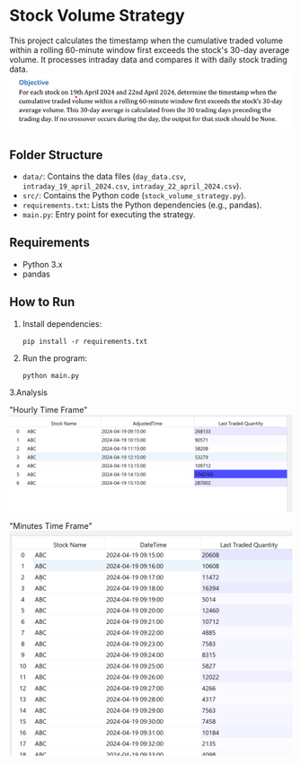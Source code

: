 # Stock Volume Strategy

This project calculates the timestamp when the cumulative traded volume within a rolling 60-minute window first exceeds the stock's 30-day average volume. It processes intraday data and compares it with daily stock trading data.
![img.png](img.png)
## Folder Structure

- `data/`: Contains the data files (`day_data.csv`, `intraday_19_april_2024.csv`, `intraday_22_april_2024.csv`).
- `src/`: Contains the Python code (`stock_volume_strategy.py`).
- `requirements.txt`: Lists the Python dependencies (e.g., pandas).
- `main.py`: Entry point for executing the strategy.

## Requirements

- Python 3.x
- pandas

## How to Run

1. Install dependencies:
    ```
    pip install -r requirements.txt
    ```

2. Run the program:
    ```
    python main.py
    ```
   
3.Analysis
      
   "Hourly Time Frame"
   ![img_1.png](img_1.png)
      
   "Minutes Time Frame"
   ![img_2.png](img_2.png)
   